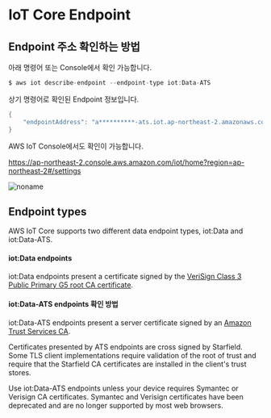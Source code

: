 # IoT Core Endpoint

## Endpoint 주소 확인하는 방법

아래 명령어 또는 Console에서 확인 가능합니다. 

```c
$ aws iot describe-endpoint --endpoint-type iot:Data-ATS
```

상기 명령어로 확인된 Endpoint 정보입니다.
```java
{
    "endpointAddress": "a**********-ats.iot.ap-northeast-2.amazonaws.com"
}
```

AWS IoT Console에서도 확인이 가능합니다. 

https://ap-northeast-2.console.aws.amazon.com/iot/home?region=ap-northeast-2#/settings

![noname](https://user-images.githubusercontent.com/52392004/168472427-9773d6f2-c09f-4f6a-bcea-0c11478b976b.png)


## Endpoint types

AWS IoT Core supports two different data endpoint types, iot:Data and iot:Data-ATS. 

#### iot:Data endpoints
iot:Data endpoints present a certificate signed by the [VeriSign Class 3 Public Primary G5 root CA certificate](https://www.websecurity.digicert.com/content/dam/websitesecurity/digitalassets/desktop/pdfs/roots/VeriSign-Class%203-Public-Primary-Certification-Authority-G5.pem). 


#### iot:Data-ATS endpoints 확인 방법

iot:Data-ATS endpoints present a server certificate signed by an [Amazon Trust Services CA](https://www.amazontrust.com/repository/).

Certificates presented by ATS endpoints are cross signed by Starfield. Some TLS client implementations require validation of the root of trust and require that the Starfield CA certificates are installed in the client's trust stores.

Use iot:Data-ATS endpoints unless your device requires Symantec or Verisign CA certificates. Symantec and Verisign certificates have been deprecated and are no longer supported by most web browsers.
